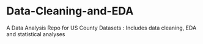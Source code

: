 # Data-Cleaning-and-EDA
A Data Analysis Repo for US County Datasets : Includes data cleaning, EDA and statistical analyses
